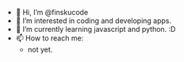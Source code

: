 - 👋 Hi, I’m @finskucode
- 👀 I’m interested in coding and developing apps.
- 🌱 I’m currently learning javascript and python. :D
- 📫 How to reach me:
  - not yet.

<!---
finskucode/finskucode is a ✨ special ✨ repository because its `README.md` (this file) appears on your GitHub profile.
You can click the Preview link to take a look at your changes.
--->
